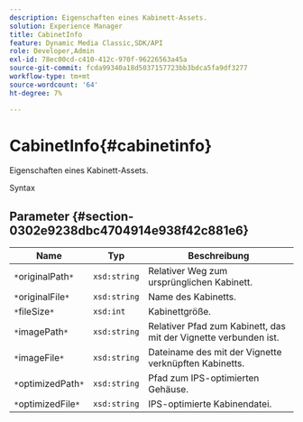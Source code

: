 ```yaml
---
description: Eigenschaften eines Kabinett-Assets.
solution: Experience Manager
title: CabinetInfo
feature: Dynamic Media Classic,SDK/API
role: Developer,Admin
exl-id: 78ec00cd-c410-412c-970f-96226563a45a
source-git-commit: fcda99340a18d5037157723bb3bdca5fa9df3277
workflow-type: tm+mt
source-wordcount: '64'
ht-degree: 7%

---
```


# CabinetInfo{#cabinetinfo}

Eigenschaften eines Kabinett-Assets.

Syntax

## Parameter {#section-0302e9238dbc4704914e938f42c881e6}

| Name | Typ | Beschreibung |
|---|---|---|
| `*`originalPath`*` | `xsd:string` | Relativer Weg zum ursprünglichen Kabinett. |
| `*`originalFile`*` | `xsd:string` | Name des Kabinetts. |
| `*`fileSize`*` | `xsd:int` | Kabinettgröße. |
| `*`imagePath`*` | `xsd:string` | Relativer Pfad zum Kabinett, das mit der Vignette verbunden ist. |
| `*`imageFile`*` | `xsd:string` | Dateiname des mit der Vignette verknüpften Kabinetts. |
| `*`optimizedPath`*` | `xsd:string` | Pfad zum IPS-optimierten Gehäuse. |
| `*`optimizedFile`*` | `xsd:string` | IPS-optimierte Kabinendatei. |
